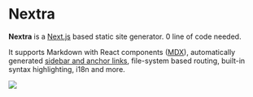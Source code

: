 # Nextra

**Nextra** is a [Next.js](https://nextjs.org) based static site generator. 0 line of code needed.

It supports Markdown with React components ([MDX](/docs/mdx)), automatically generated [sidebar and anchor links](/docs/anchors), file-system based routing, built-in syntax highlighting, i18n and more.

![](/demo.png)
